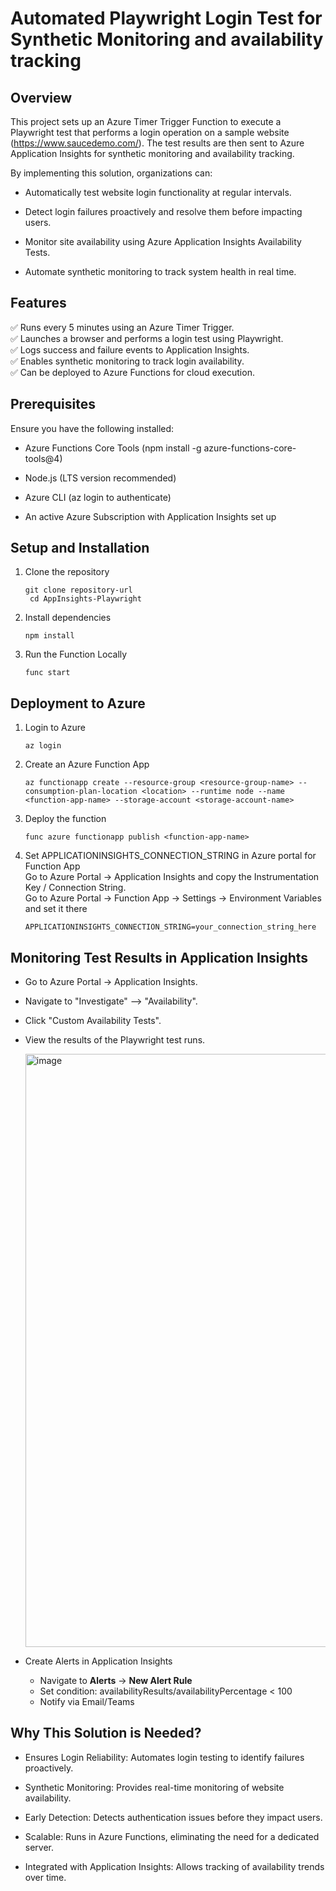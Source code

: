 # **Automated Playwright Login Test for Synthetic Monitoring and availability tracking**

## Overview

This project sets up an Azure Timer Trigger Function to execute a Playwright test that performs a login operation on a sample website (https://www.saucedemo.com/). The test results are then sent to Azure Application Insights for synthetic monitoring and availability tracking.

By implementing this solution, organizations can:

- Automatically test website login functionality at regular intervals.

- Detect login failures proactively and resolve them before impacting users.

- Monitor site availability using Azure Application Insights Availability Tests.

- Automate synthetic monitoring to track system health in real time.

## Features

✅ Runs every 5 minutes using an Azure Timer Trigger.<br>
✅ Launches a browser and performs a login test using Playwright.<br>
✅ Logs success and failure events to Application Insights.<br>
✅ Enables synthetic monitoring to track login availability.<br>
✅ Can be deployed to Azure Functions for cloud execution.<br>

## Prerequisites

Ensure you have the following installed:

- Azure Functions Core Tools (npm install -g azure-functions-core-tools@4)

- Node.js (LTS version recommended)

- Azure CLI (az login to authenticate)

- An active Azure Subscription with Application Insights set up

## Setup and Installation
<ol>
  <li>
Clone the repository    
    
   ``git clone repository-url  ``
   <br>
   ``  cd AppInsights-Playwright ``
    
   
</li>
  
<li> Install dependencies <br>
  
  ``npm install``
</li>


  <li> 
  Run the Function Locally
    
   ``func start``
  </li>
  </ol>
  
## Deployment to Azure

<ol>
  <li> Login to Azure

``az login``
</li>
<li>
 Create an Azure Function App

``az functionapp create --resource-group <resource-group-name> --consumption-plan-location <location> --runtime node --name <function-app-name> --storage-account <storage-account-name>``
</li>
<li>
 Deploy the function

``func azure functionapp publish <function-app-name>``
</li>

<li>
 Set APPLICATIONINSIGHTS_CONNECTION_STRING in Azure portal for Function App <br/>
 Go to Azure Portal → Application Insights and copy the Instrumentation Key / Connection String. <br/>
 Go to Azure Portal → Function App -> Settings -> Environment Variables and set it there <br/>

 ``
APPLICATIONINSIGHTS_CONNECTION_STRING=your_connection_string_here
``

</li>
</ol>

## Monitoring Test Results in Application Insights

- Go to Azure Portal → Application Insights.

- Navigate to "Investigate" --> "Availability".

- Click "Custom Availability Tests".

- View the results of the Playwright test runs.
  
  <img width="949" alt="image" src="https://github.com/user-attachments/assets/d041660c-497f-4780-aa7d-afc424e9fa28" />

- Create Alerts in Application Insights

    - Navigate to **Alerts** → **New Alert Rule**
    - Set condition: availabilityResults/availabilityPercentage < 100
    - Notify via Email/Teams    


## Why This Solution is Needed?

- Ensures Login Reliability: Automates login testing to identify failures proactively.

- Synthetic Monitoring: Provides real-time monitoring of website availability.

- Early Detection: Detects authentication issues before they impact users.

- Scalable: Runs in Azure Functions, eliminating the need for a dedicated server.

- Integrated with Application Insights: Allows tracking of availability trends over time.
